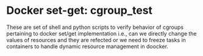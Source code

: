 Docker set-get: cgroup_test
===========================

These are set of shell and python scripts to verify behavior of cgroups pertaining to docker set/get implementation i.e., can we directly change the values of resources and they are refected or we need to freeze tasks in containers to handle dynamic resource management in doocker.
